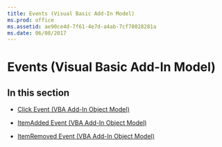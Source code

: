 ```yaml
---
title: Events (Visual Basic Add-In Model)
ms.prod: office
ms.assetid: ae90ce4d-7f61-4e7d-a4ab-7cf78028281a
ms.date: 06/08/2017
---
```



# Events (Visual Basic Add-In Model)

## In this section


- [Click Event (VBA Add-In Object Model)](../User-Interface-Help/click-event-vba-add-in-object-model.md)
    
- [ItemAdded Event (VBA Add-In Object Model)](../User-Interface-Help/itemadded-event-vba-add-in-object-model.md)
    
- [ItemRemoved Event (VBA Add-In Object Model)](../User-Interface-Help/itemremoved-event-vba-add-in-object-model.md)
    

